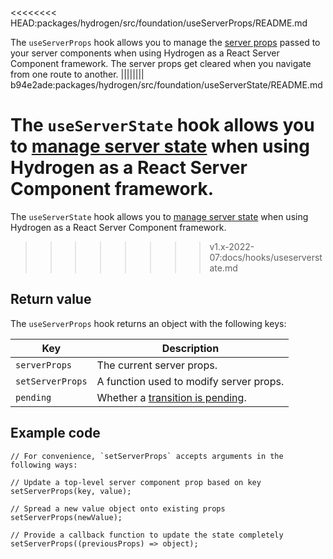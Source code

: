 <<<<<<<< HEAD:packages/hydrogen/src/foundation/useServerProps/README.md

<!-- This file is generated from source code in the Shopify/hydrogen repo. Edit the files in /packages/hydrogen/src/foundation/useServerProps and run 'yarn generate-docs' at the root of this repo. For more information, refer to https://github.com/Shopify/shopify-dev/blob/main/content/internal/operations/reference-docs/hydrogen.md. -->

The `useServerProps` hook allows you to manage the [server props](/custom-storefronts/hydrogen/framework/server-state) passed to your server components when using Hydrogen as a React Server Component framework. The server props get cleared when you navigate from one route to another.
|||||||| b94e2ade:packages/hydrogen/src/foundation/useServerState/README.md

<!-- This file is generated from source code in the Shopify/hydrogen repo. Edit the files in /packages/hydrogen/src/foundation/useServerState and run 'yarn generate-docs' at the root of this repo. For more information, refer to https://github.com/Shopify/shopify-dev/blob/main/content/internal/operations/reference-docs/hydrogen.md. -->

# The `useServerState` hook allows you to [manage server state](/custom-storefronts/hydrogen/framework/server-state) when using Hydrogen as a React Server Component framework.

The `useServerState` hook allows you to [manage server state](/custom-storefronts/hydrogen/framework/server-state) when using Hydrogen as a React Server Component framework.

> > > > > > > > v1.x-2022-07:docs/hooks/useserverstate.md

## Return value

The `useServerProps` hook returns an object with the following keys:

| Key              | Description                                                                            |
| ---------------- | -------------------------------------------------------------------------------------- |
| `serverProps`    | The current server props.                                                              |
| `setServerProps` | A function used to modify server props.                                                |
| `pending`        | Whether a [transition is pending](https://github.com/reactwg/react-18/discussions/41). |

## Example code

```tsx
// For convenience, `setServerProps` accepts arguments in the following ways:

// Update a top-level server component prop based on key
setServerProps(key, value);

// Spread a new value object onto existing props
setServerProps(newValue);

// Provide a callback function to update the state completely
setServerProps((previousProps) => object);
```

